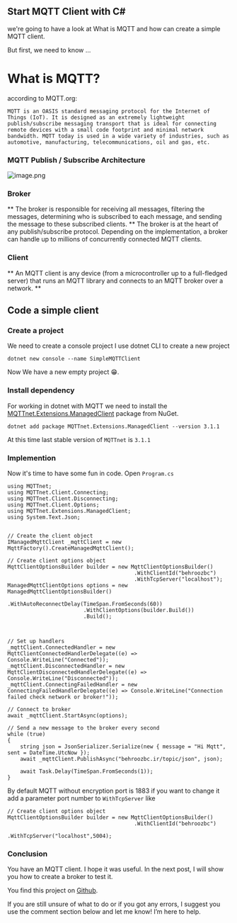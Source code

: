 ## Start MQTT Client with C#

we're going to have a look at What is MQTT and how can create a simple MQTT client.

But first, we need to know ...
# What is MQTT?
according to MQTT.org:

`MQTT is an OASIS standard messaging protocol for the Internet of Things (IoT). It is designed as an extremely lightweight publish/subscribe messaging transport that is ideal for connecting remote devices with a small code footprint and minimal network bandwidth. MQTT today is used in a wide variety of industries, such as automotive, manufacturing, telecommunications, oil and gas, etc.`

### MQTT Publish / Subscribe Architecture 

![image.png](https://cdn.hashnode.com/res/hashnode/image/upload/v1641992891720/E49yUI_TW.png)


### Broker
 ** The broker is responsible for receiving all messages, filtering the messages, determining who is subscribed to each message, and sending the message to these subscribed clients. ** The broker is at the heart of any publish/subscribe protocol. Depending on the implementation, a broker can handle up to millions of concurrently connected MQTT clients.

### Client
** An MQTT client is any device (from a microcontroller up to a full-fledged server) that runs an MQTT library and connects to an MQTT broker over a network. **

## Code a simple client

### Create a project

We need to create a console project I use dotnet CLI to create a new project
```
dotnet new console --name SimpleMQTTClient
```
Now We have a new empty project 😁.
### Install dependency 
For working in dotnet with MQTT we need to install the  [MQTTnet.Extensions.ManagedClient](https://www.nuget.org/packages/MQTTnet.Extensions.ManagedClient) package from NuGet. 
```
dotnet add package MQTTnet.Extensions.ManagedClient --version 3.1.1
```
At this time last stable version of `MQTTnet` is `3.1.1`

### Implemention 
Now it's time to have some fun in code. Open `Program.cs` 
```
using MQTTnet;
using MQTTnet.Client.Connecting;
using MQTTnet.Client.Disconnecting;
using MQTTnet.Client.Options;
using MQTTnet.Extensions.ManagedClient;
using System.Text.Json;


// Create the client object
IManagedMqttClient _mqttClient = new MqttFactory().CreateManagedMqttClient();

// Create client options object
MqttClientOptionsBuilder builder = new MqttClientOptionsBuilder()
                                        .WithClientId("behroozbc")
                                        .WithTcpServer("localhost");
ManagedMqttClientOptions options = new ManagedMqttClientOptionsBuilder()
                        .WithAutoReconnectDelay(TimeSpan.FromSeconds(60))
                        .WithClientOptions(builder.Build())
                        .Build();



// Set up handlers
_mqttClient.ConnectedHandler = new MqttClientConnectedHandlerDelegate((e) => Console.WriteLine("Connected"));
_mqttClient.DisconnectedHandler = new MqttClientDisconnectedHandlerDelegate((e) => Console.WriteLine("Disconnected"));
_mqttClient.ConnectingFailedHandler = new ConnectingFailedHandlerDelegate((e) => Console.WriteLine("Connection failed check network or broker!"));

// Connect to broker
await _mqttClient.StartAsync(options);

// Send a new message to the broker every second
while (true)
{
    string json = JsonSerializer.Serialize(new { message = "Hi Mqtt", sent = DateTime.UtcNow });
    await _mqttClient.PublishAsync("behroozbc.ir/topic/json", json);

    await Task.Delay(TimeSpan.FromSeconds(1));
}
```
By default MQTT without encryption port is 1883 if you want to change it add a parameter port number to `WithTcpServer` like 
```
// Create client options object
MqttClientOptionsBuilder builder = new MqttClientOptionsBuilder()
                                        .WithClientId("behroozbc")
                                        .WithTcpServer("localhost",5004);
```
### Conclusion
You have an MQTT client. I hope it was useful.
In the next post, I will show you how to create a broker to test it.

You find this project on  [Github](https://github.com/behroozbc/SimpleMQTTClient).

If you are still unsure of what to do or if you got any errors,  I suggest you use the comment section below and let me know! I’m here to help.